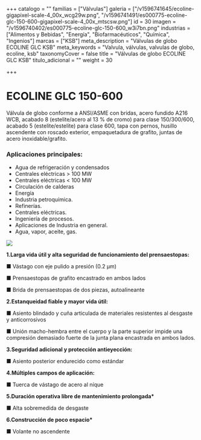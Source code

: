 +++
catalogo = ""
familias = ["Válvulas"]
galeria = ["/v1596741645/ecoline-gigapixel-scale-4_00x_wcg29w.png", "/v1596741491/es000775-ecoline-glc-150-600-gigapixel-scale-4_00x_mtscsw.png"]
id = 30
imagen = "/v1596740402/es000775-ecoline-glc-150-600_w3i7bn.png"
industrias = ["Alimentos y Bebidas", "Energía", "Biofarmacéuticos", "Química", "Ingenios"]
marcas = ["KSB"]
meta_description = "Válvulas de globo ECOLINE GLC KSB"
meta_keywords = "Valvula, válvulas, valvulas de globo, ecoline, ksb"
taxonomyCover = false
title = "Válvulas de globo ECOLINE GLC KSB"
titulo_adicional = ""
weight = 30

+++
# **ECOLINE GLC 150-600**

Válvula de globo conforme a ANSI/ASME con bridas, acero fundido A216 WCB, acabado 8 (estelite/acero al 13 % de cromo) para clase 150/300/600, acabado 5 (estelite/estelite) para clase 600, tapa con pernos, husillo ascendente con roscado exterior, empaquetadura de grafito, juntas de acero inoxidable/grafito.

### **Aplicaciones principales:**

* Agua de refrigeración y condensados
* Centrales eléctricas > 100 MW
* Centrales eléctricas < 100 MW
* Circulación de calderas
* Energía
* Industria petroquímica.
* Refinerías.
* Centrales eléctricas. 
* Ingeniería de procesos.
* Aplicaciones de Industria en general.
* Agua, vapor, aceite, gas.

![](https://res.cloudinary.com/novatec/v1596740844/ecoline_espec-gigapixel-scale-4_00x_fupo6b.png)

  
**1.Larga vida útil y alta seguridad de funcionamiento del prensaestopas:**

■ Vástago con eje pulido a presión (0.2 μm) 

■ Prensaestopas de grafito encastrado en ambos lados 

■ Brida de prensaestopas de dos piezas, autoalineante

**2.Estanqueidad fiable y mayor vida útil:**

■ Asiento blindado y cuña articulada de materiales resistentes al desgaste y anticorrosivos

■ Unión macho-hembra entre el cuerpo y la parte superior impide una compresión demasiado fuerte de la junta plana encastrada en ambos lados.

**3.Seguridad adicional y protección antieyección:**

■ Asiento posterior endurecido como estándar

**4.Múltiples campos de aplicación:**

■ Tuerca de vástago de acero al níque

__5.Duración operativa libre de mantenimiento prolongada*__ 

■ Alta sobremedida de desgaste 

__6.Construcción de poco espacio*__ 

■ Volante no ascendente
